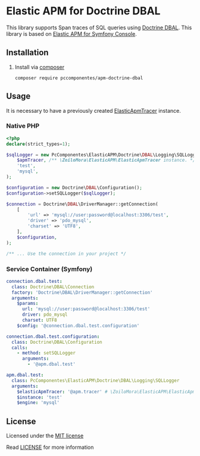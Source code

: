 # Elastic APM for Doctrine DBAL

This library supports Span traces of SQL queries using [Doctrine DBAL](https://github.com/doctrine/dbal).
This library is based on [Elastic APM for Symfony Console](https://github.com/PcComponentes/apm-doctrine-dbal).

## Installation

1) Install via [composer](https://getcomposer.org/)

    ```shell script
    composer require pccomponentes/apm-doctrine-dbal
    ```

## Usage

It is necessary to have a previously created [ElasticApmTracer](https://github.com/zoilomora/elastic-apm-agent-php) instance.

### Native PHP

```php
<?php
declare(strict_types=1);

$sqlLogger = new PcComponentes\ElasticAPM\Doctrine\DBAL\Logging\SQLLogger(
    $apmTracer, /** \ZoiloMora\ElasticAPM\ElasticApmTracer instance. */
    'test',
    'mysql',
);

$configuration = new Doctrine\DBAL\Configuration();
$configuration->setSQLLogger($sqlLogger);

$connection = Doctrine\DBAL\DriverManager::getConnection(
    [
        'url' => 'mysql://user:password@localhost:3306/test',
        'driver' => 'pdo_mysql',
        'charset' => 'UTF8',
    ],
    $configuration,
);

/** ... Use the connection in your project */
```

### Service Container (Symfony)

```yaml
connection.dbal.test:
  class: Doctrine\DBAL\Connection
  factory: 'Doctrine\DBAL\DriverManager::getConnection'
  arguments:
    $params:
      url: 'mysql://user:password@localhost:3306/test'
      driver: pdo_mysql
      charset: UTF8
    $config: '@connection.dbal.test.configuration'

connection.dbal.test.configuration:
  class: Doctrine\DBAL\Configuration
  calls:
    - method: setSQLLogger
      arguments:
        - '@apm.dbal.test'

apm.dbal.test:
  class: PcComponentes\ElasticAPM\Doctrine\DBAL\Logging\SQLLogger
  arguments:
    $elasticApmTracer: '@apm.tracer' # \ZoiloMora\ElasticAPM\ElasticApmTracer instance.
    $instance: 'test'
    $engine: 'mysql'
```

## License

Licensed under the [MIT license](http://opensource.org/licenses/MIT)

Read [LICENSE](LICENSE) for more information
